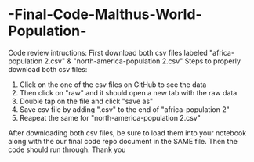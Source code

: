 # -Final-Code-Malthus-World-Population-
Code review intructions: 
First download both csv files labeled "africa-population 2.csv" & "north-america-population 2.csv"
Steps to properly download both csv files: 
1. Click on the one of the csv files on GitHub to see the data
2. Then click on "raw" and it should open a new tab with the raw data
3. Double tap on the file and click "save as" 
4. Save csv file by adding ".csv" to the end of "africa-population 2" 
5. Reapeat the same for "north-america-population 2.csv" 


After downloading both csv files, be sure to load them into your notebook along with the our final code repo document in the SAME file. 
Then the code should run through. 
Thank you
